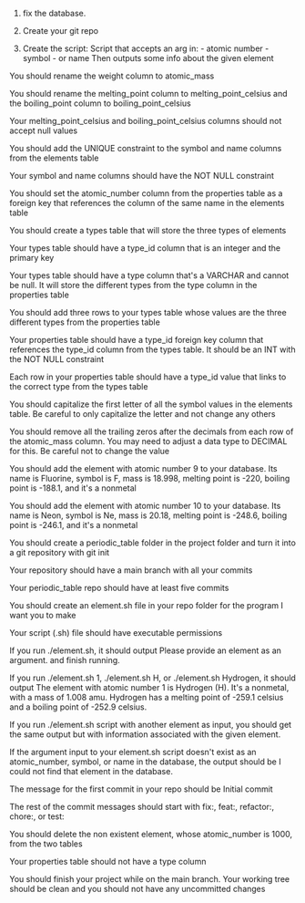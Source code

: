 1. fix the database.

2. Create your git repo

3. Create the script:
    Script that accepts an arg in:
        - atomic number
        - symbol 
        - or name
    Then outputs some info about the given element










You should rename the weight column to atomic_mass

You should rename the melting_point column to melting_point_celsius and the boiling_point column to boiling_point_celsius

Your melting_point_celsius and boiling_point_celsius columns should not accept null values

You should add the UNIQUE constraint to the symbol and name columns from the elements table

Your symbol and name columns should have the NOT NULL constraint

You should set the atomic_number column from the properties table as a foreign key that references the column of the same name in the elements table

You should create a types table that will store the three types of elements

Your types table should have a type_id column that is an integer and the primary key

Your types table should have a type column that's a VARCHAR and cannot be null. It will store the different types from the type column in the properties table

You should add three rows to your types table whose values are the three different types from the properties table

Your properties table should have a type_id foreign key column that references the type_id column from the types table. It should be an INT with the NOT NULL constraint

Each row in your properties table should have a type_id value that links to the correct type from the types table

You should capitalize the first letter of all the symbol values in the elements table. Be careful to only capitalize the letter and not change any others

You should remove all the trailing zeros after the decimals from each row of the atomic_mass column. You may need to adjust a data type to DECIMAL for this. Be careful not to change the value

You should add the element with atomic number 9 to your database. Its name is Fluorine, symbol is F, mass is 18.998, melting point is -220, boiling point is -188.1, and it's a nonmetal

You should add the element with atomic number 10 to your database. Its name is Neon, symbol is Ne, mass is 20.18, melting point is -248.6, boiling point is -246.1, and it's a nonmetal

You should create a periodic_table folder in the project folder and turn it into a git repository with git init

Your repository should have a main branch with all your commits

Your periodic_table repo should have at least five commits

You should create an element.sh file in your repo folder for the program I want you to make

Your script (.sh) file should have executable permissions

If you run ./element.sh, it should output Please provide an element as an argument. and finish running.

If you run ./element.sh 1, ./element.sh H, or ./element.sh Hydrogen, it should output The element with atomic number 1 is Hydrogen (H). It's a nonmetal, with a mass of 1.008 amu. Hydrogen has a melting point of -259.1 celsius and a boiling point of -252.9 celsius.

If you run ./element.sh script with another element as input, you should get the same output but with information associated with the given element.

If the argument input to your element.sh script doesn't exist as an atomic_number, symbol, or name in the database, the output should be I could not find that element in the database.

The message for the first commit in your repo should be Initial commit

The rest of the commit messages should start with fix:, feat:, refactor:, chore:, or test:

You should delete the non existent element, whose atomic_number is 1000, from the two tables

Your properties table should not have a type column

You should finish your project while on the main branch. Your working tree should be clean and you should not have any uncommitted changes